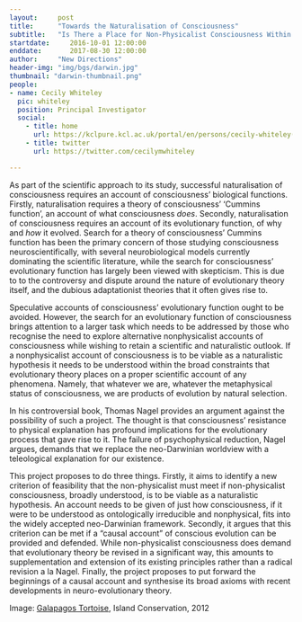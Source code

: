 ```yaml
---
layout:     post
title:      "Towards the Naturalisation of Consciousness"
subtitle:   "Is There a Place for Non-Physicalist Consciousness Within a Darwinian Framework?"  
startdate:     2016-10-01 12:00:00
enddate:       2017-08-30 12:00:00
author:     "New Directions"
header-img: "img/bgs/darwin.jpg"
thumbnail: "darwin-thumbnail.png"
people:
- name: Cecily Whiteley
  pic: whiteley
  position: Principal Investigator
  social:
    - title: home
      url: https://kclpure.kcl.ac.uk/portal/en/persons/cecily-whiteley(800cbce0-8faf-4332-ad06-01aa445d7a5c).html
    - title: twitter
      url: https://twitter.com/cecilymwhiteley

---
```



As part of the scientific approach to its study, successful naturalisation of consciousness requires an account of consciousness’ biological functions. Firstly, naturalisation requires a theory of consciousness’ ‘Cummins function’, an account of what consciousness *does*. Secondly, naturalisation of consciousness requires an account of its evolutionary function, of why and *how* it evolved. Search for a theory of consciousness’ Cummins function has been the primary concern of those studying consciousness neuroscientifically, with several neurobiological models currently dominating the scientific literature, while the search for consciousness’ evolutionary function has largely been viewed with skepticism. This is due to to the controversy and dispute around the nature of evolutionary theory itself, and the dubious adaptationist theories that it often gives rise to.

Speculative accounts of consciousness’ evolutionary function ought to be avoided. However, the search for an evolutionary function of consciousness brings attention to a larger task which needs to be addressed by those who recognise the need to explore alternative non­physicalist accounts of consciousness while wishing to retain a scientific and naturalistic outlook. If a non­physicalist account of consciousness is to be viable as a naturalistic hypothesis it needs to be understood within the broad constraints that evolutionary theory places on a proper scientific account of any phenomena. Namely, that whatever we are, whatever the metaphysical status of consciousness, we are products of evolution by natural selection.

In his controversial book, Thomas Nagel provides an argument against the possibility of such a project. The thought is that consciousness’ resistance to physical explanation has profound implications for the evolutionary process that gave rise to it. The failure of psychophysical reduction, Nagel argues, demands that we replace the neo­-Darwinian worldview with a teleological explanation for our existence.

This project proposes to do three things. Firstly, it aims to identify a new criterion of feasibility that the non­-physicalist must meet if non-­physicalist consciousness, broadly understood, is to be viable as a naturalistic hypothesis. An account needs to be given of just how consciousness, if it were to be understood as ontologically irreducible and non­physical, fits into the widely accepted neo­-Darwinian framework. Secondly, it argues that this criterion can be met if a “causal account” of conscious evolution can be provided and defended. While non­-physicalist consciousness does demand that evolutionary theory be revised in a significant way, this amounts to supplementation and extension of its existing principles rather than a radical revision a la Nagel. Finally, the project proposes to put forward the beginnings of a causal account and synthesise its broad axioms with recent developments in neuro­-evolutionary theory.

<span class="caption text-muted">Image:
<a href="https://www.flickr.com/photos/islandconservation/7938113336/" target="_blank">Galapagos Tortoise</a>, Island Conservation, 2012</span>
